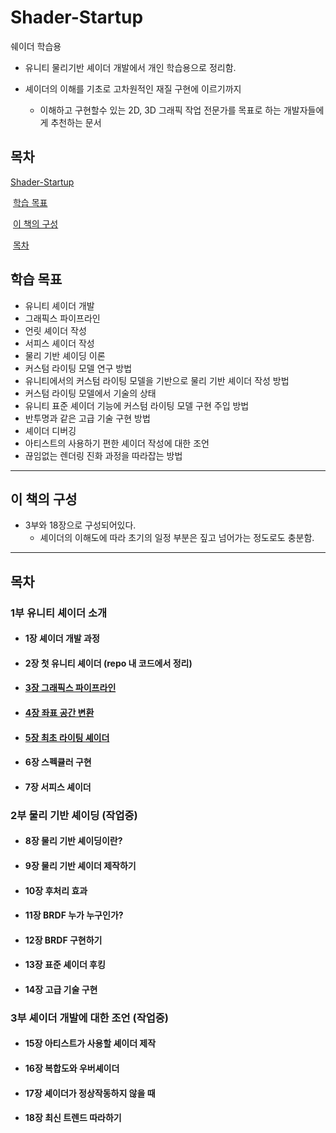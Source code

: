 # Shader-Startup
 쉐이더 학습용



- 유니티 물리기반 셰이더 개발에서 개인 학습용으로 정리함.

- 셰이더의 이해를 기초로 고차원적인 재질 구현에 이르기까지
  - 이해하고 구현할수 있는 2D, 3D 그래픽 작업 전문가를 목표로 하는 개발자들에게 추천하는 문서



## 목차

[Shader-Startup](#Shader-Startup)

​	[학습 목표](#학습-목표)

​	[이 책의 구성](#이-책의-구성)

​	[목차](#목차)



## 학습 목표

- 유니티 셰이더 개발
- 그래픽스 파이프라인
- 언릿 셰이더 작성
- 서피스 셰이더 작성
- 물리 기반 셰이딩 이론
- 커스텀 라이팅 모델 연구 방법
- 유니티에서의 커스텀 라이팅 모델을 기반으로 물리 기반 셰이더 작성 방법
- 커스텀 라이팅 모델에서 기술의 상태
- 유니티 표준 셰이더 기능에 커스텀 라이팅 모델 구현 주입 방법
- 반투명과 같은 고급 기술 구현 방법
- 셰이더 디버깅
- 아티스트의 사용하기 편한 셰이더 작성에 대한 조언
- 끊임없는 렌더링 진화 과정을 따라잡는 방법



---

## 이 책의 구성



- 3부와 18장으로 구성되어있다.
  - 셰이더의 이해도에 따라 초기의 일정 부분은 짚고 넘어가는 정도로도 충분함.



---

## 목차



### 1부 유니티 셰이더 소개

- #### 1장 셰이더 개발 과정

- #### 2장 첫 유니티 셰이더 (repo 내 코드에서 정리)

- #### [3장 그래픽스 파이프라인](./Document/3장_그래픽스_파이프라인.md)

- #### [4장 좌표 공간 변환](./Document/4장_좌표_공간_변환.md)

- #### [5장 최초 라이팅 셰이더](./Document/5장_최초_라이팅_셰이더.md)

- #### 6장 스펙큘러 구현

- #### 7장 서피스 셰이더



### 2부 물리 기반 셰이딩 (작업중)

- #### 8장 물리 기반 셰이딩이란?

- #### 9장 물리 기반 셰이더 제작하기

- #### 10장 후처리 효과

- #### 11장 BRDF 누가 누구인가?

- #### 12장 BRDF 구현하기

- #### 13장 표준 셰이더 후킹

- #### 14장 고급 기술 구현



### 3부 셰이더 개발에 대한 조언 (작업중)

- #### 15장 아티스트가 사용할 셰이더 제작

- #### 16장 복합도와 우버셰이더

- #### 17장 셰이더가 정상작동하지 않을 때

- #### 18장 최신 트렌드 따라하기